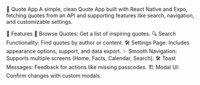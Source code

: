 📱 Quote App
A simple, clean Quote App built with React Native and Expo, fetching quotes from an API and supporting features like search, navigation, and customizable settings.

🚀 Features
🎯 Browse Quotes: Get a list of inspiring quotes.
🔍 Search Functionality: Find quotes by author or content.
🛠️ Settings Page: Includes appearance options, support, and data export.
✨ Smooth Navigation: Supports multiple screens (Home, Facts, Calendar, Search).
🛠️ Toast Messages: Feedback for actions like missing passcodes.
🏗️ Modal UI: Confirm changes with custom modals.
